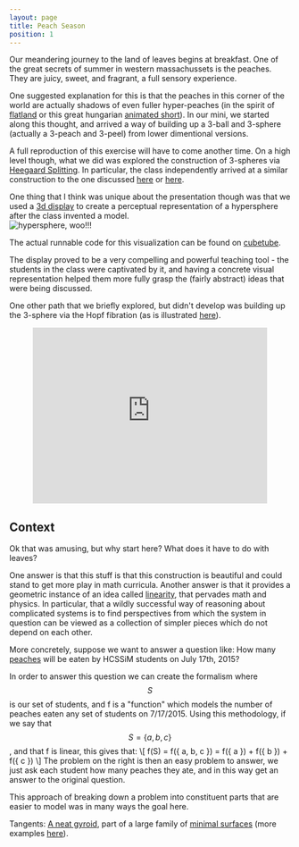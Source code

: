 ```yaml
---
layout: page
title: Peach Season
position: 1
---
```


Our meandering journey to the land of leaves begins at breakfast.  One of the great secrets of summer in western massachussets is the peaches.  They are juicy, sweet, and fragrant, a full sensory experience.  

One suggested explanation for this is that the peaches in this corner of the world are actually shadows of even fuller hyper-peaches (in the spirit of [flatland](http://www.math.harvard.edu/~knill/mathmovies/swf/flatland1965.html) or this great hungarian [animated short](anim.mome.hu/en/films/rabbitanddeer/)).  In our mini, we started along this thought, and arrived a way of building up a 3-ball and 3-sphere (actually a 3-peach and 3-peel) from lower dimentional versions.  

A full reproduction of this exercise will have to come another time.  On a high level though, what we did was explored the construction of 3-spheres via [Heegaard Splitting](https://en.wikipedia.org/wiki/Heegaard_splitting). In particular, the class independently arrived at a similar construction to the one discussed [here](https://glyphobet.net/3-sphere/node2.html#SECTION00021000000000000000) or [here](http://www.geocities.ws/jsfhome/Think4d/Hyprsphr/envsintr.html).

One thing that I think was unique about the presentation though was that we used a [3d display](http://www.cubetube.org/) to create a perceptual representation of a hypersphere after the class invented a model.  
<img src="{{ site.baseurl }}/public/img/hypersphere.gif" alt="hypersphere, woo!!!">

The actual runnable code for this visualization can be found on [cubetube](http://www.cubetube.org/viz/726/). 

The display proved to be a very compelling and powerful teaching tool - the students in the class were captivated by it, and having a concrete visual representation helped them more fully grasp the (fairly abstract) ideas that were being discussed.  

One other path that we briefly explored, but didn't develop was building up the 3-sphere via the Hopf fibration (as is illustrated [here](http://nilesjohnson.net/hopf.html)).

<div style="margin: 0px auto; text-align: center;">
<iframe width="420" height="315" src="https://www.youtube.com/embed/AKotMPGFJYk" frameborder="0" allowfullscreen></iframe></div>

## Context

Ok that was amusing, but why start here? What does it have to do with leaves?

One answer is that this stuff is that this construction is beautiful and could stand to get more play in math curricula.  Another answer is that it provides a geometric instance of an idea called [linearity](https://en.wikipedia.org/wiki/Linearity), that pervades math and physics.  In particular, that a wildly successful way of reasoning about complicated systems is to find perspectives from which the system in question can be viewed as a collection of simpler pieces which do not depend on each other.  

More concretely, suppose we want to answer a question like: How many [peaches](https://www.youtube.com/watch?v=wvAnQqVJ3XQ) will be eaten by HCSSiM students on July 17th, 2015?

In order to answer this question we can create the formalism where $$S$$ is our set of students, and f is a "function" which models the number of peaches eaten any set of students on 7/17/2015.  Using this methodology, if we say that $$S = \{ a, b, c \}$$, and that f is linear, this gives that: 
\\[ 
f(S) = f(\{ a, b, c \}) = f(\{ a \}) + f(\{ b \}) + f(\{ c \})
\\]
The problem on the right is then an easy problem to answer, we just ask each student how many peaches they ate, and in this way get an answer to the original question. 

This approach of breaking down a problem into constituent parts that are easier to model was in many ways the goal here.  

<p class="message">
	Tangents: <a href="https://www.shadertoy.com/view/Md23Rd">A neat gyroid</a>, part of a large family of <a href="http://facstaff.susqu.edu/brakke/evolver/examples/periodic/periodic.html">minimal surfaces</a> (more examples <a href="http://www.indiana.edu/~minimal/archive/index.html">here</a>).
</p>